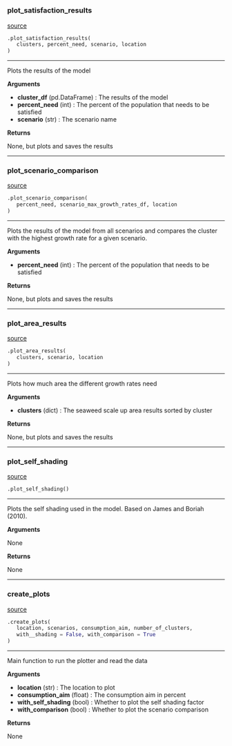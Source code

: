 #


### plot_satisfaction_results
[source](https://github.com/allfed/Seaweed-Upscaling-Model/blob/master/src/plotter.py/#L16)
```python
.plot_satisfaction_results(
   clusters, percent_need, scenario, location
)
```

---
Plots the results of the model

**Arguments**

* **cluster_df** (pd.DataFrame) : The results of the model
* **percent_need** (int) : The percent of the population that needs to be satisfied
* **scenario** (str) : The scenario name


**Returns**

None, but plots and saves the results

----


### plot_scenario_comparison
[source](https://github.com/allfed/Seaweed-Upscaling-Model/blob/master/src/plotter.py/#L86)
```python
.plot_scenario_comparison(
   percent_need, scenario_max_growth_rates_df, location
)
```

---
Plots the results of the model from all scenarios and compares the
cluster with the highest growth rate for a given scenario.

**Arguments**

* **percent_need** (int) : The percent of the population that needs to be satisfied


**Returns**

None, but plots and saves the results

----


### plot_area_results
[source](https://github.com/allfed/Seaweed-Upscaling-Model/blob/master/src/plotter.py/#L240)
```python
.plot_area_results(
   clusters, scenario, location
)
```

---
Plots how much area the different growth rates need

**Arguments**

* **clusters** (dict) : The seaweed scale up area results sorted by cluster


**Returns**

None, but plots and saves the results

----


### plot_self_shading
[source](https://github.com/allfed/Seaweed-Upscaling-Model/blob/master/src/plotter.py/#L278)
```python
.plot_self_shading()
```

---
Plots the self shading used in the model. Based on James and Boriah (2010).

**Arguments**

None

**Returns**

None

----


### create_plots
[source](https://github.com/allfed/Seaweed-Upscaling-Model/blob/master/src/plotter.py/#L311)
```python
.create_plots(
   location, scenarios, consumption_aim, number_of_clusters,
   with__shading = False, with_comparison = True
)
```

---
Main function to run the plotter and read the data

**Arguments**

* **location** (str) : The location to plot
* **consumption_aim** (float) : The consumption aim in percent
* **with_self_shading** (bool) : Whether to plot the self shading factor
* **with_comparison** (bool) : Whether to plot the scenario comparison


**Returns**

None
